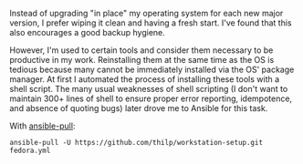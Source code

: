 Instead of upgrading "in place" my operating system for each new major version,
I prefer wiping it clean and having a fresh start.
I've found that this also encourages a good backup hygiene.

However, I'm used to certain tools and consider them necessary to be productive
in my work. Reinstalling them at the same time as the OS is tedious because
many cannot be immediately installed via the OS' package manager.
At first I automated the process of installing these tools with a shell script.
The many usual weaknesses of shell scripting (I don't want to maintain 300+
lines of shell to ensure proper error reporting, idempotence, and absence of
quoting bugs) later drove me to Ansible for this task.

With [ansible-pull](https://docs.ansible.com/ansible/latest/cli/ansible-pull.html):
```
ansible-pull -U https://github.com/thilp/workstation-setup.git fedora.yml
```
